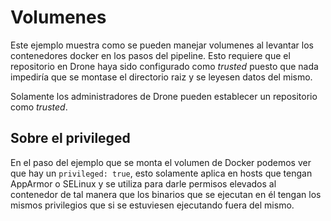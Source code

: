 # Volumenes

Este ejemplo muestra como se pueden manejar volumenes al levantar los
contenedores docker en los pasos del pipeline. Esto requiere que el
repositorio en Drone haya sido configurado como _trusted_ puesto que nada
impediría que se montase el directorio raiz y se leyesen datos del mismo.

Solamente los administradores de Drone pueden establecer un repositorio como
_trusted_.

## Sobre el privileged

En el paso del ejemplo que se monta el volumen de Docker podemos ver que hay
un `privileged: true`, esto solamente aplica en hosts que tengan AppArmor
o SELinux y se utiliza para darle permisos elevados al contenedor de tal
manera que los binarios que se ejecutan en él tengan los mismos privilegios
que si se estuviesen ejecutando fuera del mismo.
